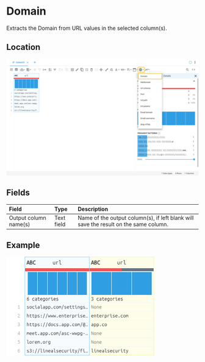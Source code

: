 # Domain
Extracts the Domain from URL values in the selected column(s).
## Location
![Domain on the interface](../../docs/screenshots/location/domain.png)
## Fields
| Field | Type | Description |
| :--- | :--- | :--- |
| Output column name(s) | Text field | Name of the output column(s), if left blank will save the result on the same column. |
## Example
![Domain example](../../docs/screenshots/table/domain.png)